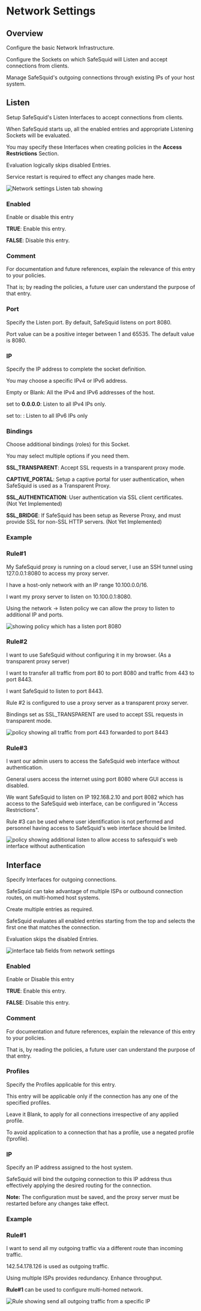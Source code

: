 # Network Settings

## Overview 

Configure the basic Network Infrastructure.

Configure the Sockets on which SafeSquid will Listen and accept connections from clients.

Manage SafeSquid's outgoing connections through existing IPs of your host system.

## Listen

Setup SafeSquid's Listen Interfaces to accept connections from clients.

When SafeSquid starts up, all the enabled entries and appropriate Listening Sockets will be evaluated.

You may specify these Interfaces when creating policies in the **Access Restrictions** Section.

Evaluation logically skips disabled Entries.

Service restart is required to effect any changes made here.

![Network settings Listen tab showing](/img/Configure/Application_Setup/Network_settings/image1.webp)

### Enabled 

Enable or disable this entry

**TRUE**: Enable this entry.

**FALSE**: Disable this entry.

### Comment

For documentation and future references, explain the relevance of this entry to your policies.

That is; by reading the policies, a future user can understand the purpose of that entry.

### Port

Specify the Listen port. By default, SafeSquid listens on port 8080.

Port value can be a positive integer between 1 and 65535. The default value is 8080.

### IP

Specify the IP address to complete the socket definition.

You may choose a specific IPv4 or IPv6 address.

Empty or Blank: All the IPv4 and IPv6 addresses of the host.

set to **0.0.0.0**: Listen to all IPv4 IPs only.

set to: : Listen to all IPv6 IPs only

### Bindings

Choose additional bindings (roles) for this Socket.

You may select multiple options if you need them.

**SSL_TRANSPARENT**: Accept SSL requests in a transparent proxy mode.

**CAPTIVE_PORTAL**: Setup a captive portal for user authentication, when SafeSquid is used as a Transparent Proxy.

**SSL_AUTHENTICATION**: User authentication via SSL client certificates. (Not Yet Implemented)

**SSL_BRIDGE**: If SafeSquid has been setup as Reverse Proxy, and must provide SSL for non-SSL HTTP servers. (Not Yet Implemented)

### Example

### Rule#1

My SafeSquid proxy is running on a cloud server, I use an SSH tunnel using 127.0.0.1:8080 to access my proxy server.

I have a host-only network with an IP range 10.100.0.0/16.

I want my proxy server to listen on 10.100.0.1:8080.

Using the network -> listen policy we can allow the proxy to listen to additional IP and ports.

![showing policy which has a listen port 8080](/img/Configure/Application_Setup/Network_settings/image2.webp)

### Rule#2

I want to use SafeSquid without configuring it in my browser. (As a transparent proxy server)

I want to transfer all traffic from port 80 to port 8080 and traffic from 443 to port 8443.

I want SafeSquid to listen to port 8443.

Rule #2 is configured to use a proxy server as a transparent proxy server.

Bindings set as SSL_TRANSPARENT are used to accept SSL requests in transparent mode.

![policy showing all traffic from port 443 forwarded to port 8443](/img/Configure/Application_Setup/Network_settings/image3.webp)

### Rule#3

I want our admin users to access the SafeSquid web interface without authentication.

General users access the internet using port 8080 where GUI access is disabled.

We want SafeSquid to listen on IP 192.168.2.10 and port 8082 which has access to the SafeSquid web interface, can be configured in "Access Restrictions".

Rule #3 can be used where user identification is not performed and personnel having access to SafeSquid's web interface should be limited.

![policy showing additional listen to allow access to safesquid's web interface without authentication](/img/Configure/Application_Setup/Network_settings/image4.webp)

## Interface

Specify Interfaces for outgoing connections.

SafeSquid can take advantage of multiple ISPs or outbound connection routes, on multi-homed host systems.

Create multiple entries as required.

SafeSquid evaluates all enabled entries starting from the top and selects the first one that matches the connection.

Evaluation skips the disabled Entries.

![interface tab fields from network settings](/img/Configure/Application_Setup/Network_settings/image5.webp)

### Enabled

Enable or Disable this entry

**TRUE**: Enable this entry.

**FALSE**: Disable this entry.

### Comment

For documentation and future references, explain the relevance of this entry to your policies.

That is, by reading the policies, a future user can understand the purpose of that entry.

### Profiles

Specify the Profiles applicable for this entry.

This entry will be applicable only if the connection has any one of the specified profiles.

Leave it Blank, to apply for all connections irrespective of any applied profile.

To avoid application to a connection that has a profile, use a negated profile (!profile).

### IP

Specify an IP address assigned to the host system.

SafeSquid will bind the outgoing connection to this IP address thus effectively applying the desired routing for the connection.

**Note:** The configuration must be saved, and the proxy server must be restarted before any changes take effect.

### Example

### Rule#1

I want to send all my outgoing traffic via a different route than incoming traffic.

142.54.178.126 is used as outgoing traffic.

Using multiple ISPs provides redundancy. Enhance throughput.

**Rule#1** can be used to configure multi-homed network.

![Rule showing send all outgoing traffic from a specific IP](/img/Configure/Application_Setup/Network_settings/image6.webp)
